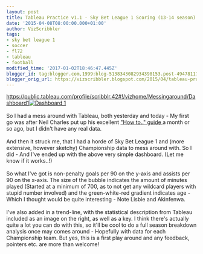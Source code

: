 ```yaml
---
layout: post
title: Tableau Practice v1.1 - Sky Bet League 1 Scoring (13-14 season)
date: '2015-04-08T08:00:00.000+01:00'
author: VizScribbler
tags:
- sky bet league 1
- soccer
- fl72
- tableau
- football
modified_time: '2017-01-02T18:46:47.445Z'
blogger_id: tag:blogger.com,1999:blog-5138343082934398153.post-4947811723659405446
blogger_orig_url: https://vizscribbler.blogspot.com/2015/04/tableau-practice-v11-sky-bet-league-1.html
---
```


<a href="https://public.tableau.com/profile/scribblr.42#!/vizhome/Messingaround/Dashboard1">https://public.tableau.com/profile/scribblr.42#!/vizhome/Messingaround/Dashboard1</a><a href="https://www.blogger.com/blogger.g?blogID=5138343082934398153#"><img alt="Dashboard 1 " src="https://public.tableau.com/static/images/Me/Messingaround/Dashboard1/1_rss.png" style="border: none;" /></a><br /><br />So I had a mess around with Tableau, both yesterday and today - My first go was after Neil Charles put up his excellent <a href="http://www.wallpaperingfog.co.uk/2015/02/how-to-do-football-analysis-in-tableau.html" target="_blank">"How to.." guide </a>a month or so ago, but I didn't have any real data.<br /><br />And then it struck me, that I had a horde of Sky Bet League 1 and (more extensive, however sketchy) Championship data to mess around with. So I did - And I've ended up with the above very simple dashboard. (Let me know if it works..!)<br /><br />So what I've got is non-penalty goals per 90 on the y-axis and assists per 90 on the x-axis. The size of the bubble indicates the amount of minutes played (Started at a minimum of 700, as to not get any wildcard players with stupid number involved) and the green-white-red gradient indicates age - Which I thought would be quite interesting - Note Lisbie and Akinfenwa.<br /><br />I've also added in a trend-line, with the statistical description from Tableau included as an image on the right, as well as a key. I think there's actually quite a lot you can do with this, so it'll be cool to do a full season breakdown analysis once may comes around - Hopefully with data for each Championship team. But yes, this is a first play around and any feedback, pointers etc. are more than welcome!<br /><br />